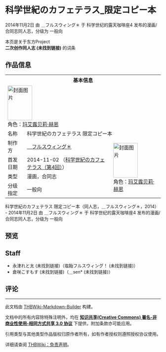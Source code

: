 # 科学世紀のカフェテラス_限定コピー本

<!-- source html: G:\repos\THBWiki-Markdown-Builder\THBWikiMarkdown\Temp\main\2\2f\ns0%3A%E7%A7%91%E5%AD%A6%E4%B8%96%E7%B4%80%E3%81%AE%E3%82%AB%E3%83%95%E3%82%A7%E3%83%86%E3%83%A9%E3%82%B9_%E9%99%90%E5%AE%9A%E3%82%B3%E3%83%94%E3%83%BC%E6%9C%AC.html -->

2014年11月2日 由 ＿フルスウィング＊ 于 科学世纪的露天咖啡座4 发布的漫画/合同志同人志，分级为 一般向

本页是关于东方Project  
 **二次创作同人志 (未找到链接)** 的词条
## 作品信息

<table><tbody><tr><th colspan="3">基本信息</th></tr><tr><td class="cover-artwork-mobile" colspan="2"><a href="./文件-科学世紀のカフェテラス_限定コピー本封面.jpg.md" class="image" title="封面图片"><img alt="封面图片" src="https://upload.thwiki.cc/thumb/0/0e/%E7%A7%91%E5%AD%A6%E4%B8%96%E7%B4%80%E3%81%AE%E3%82%AB%E3%83%95%E3%82%A7%E3%83%86%E3%83%A9%E3%82%B9_%E9%99%90%E5%AE%9A%E3%82%B3%E3%83%94%E3%83%BC%E6%9C%AC%E5%B0%81%E9%9D%A2.jpg/79px-%E7%A7%91%E5%AD%A6%E4%B8%96%E7%B4%80%E3%81%AE%E3%82%AB%E3%83%95%E3%82%A7%E3%83%86%E3%83%A9%E3%82%B9_%E9%99%90%E5%AE%9A%E3%82%B3%E3%83%94%E3%83%BC%E6%9C%AC%E5%B0%81%E9%9D%A2.jpg" decoding="async" loading="lazy" width="79" height="112" srcset="https://upload.thwiki.cc/thumb/0/0e/%E7%A7%91%E5%AD%A6%E4%B8%96%E7%B4%80%E3%81%AE%E3%82%AB%E3%83%95%E3%82%A7%E3%83%86%E3%83%A9%E3%82%B9_%E9%99%90%E5%AE%9A%E3%82%B3%E3%83%94%E3%83%BC%E6%9C%AC%E5%B0%81%E9%9D%A2.jpg/119px-%E7%A7%91%E5%AD%A6%E4%B8%96%E7%B4%80%E3%81%AE%E3%82%AB%E3%83%95%E3%82%A7%E3%83%86%E3%83%A9%E3%82%B9_%E9%99%90%E5%AE%9A%E3%82%B3%E3%83%94%E3%83%BC%E6%9C%AC%E5%B0%81%E9%9D%A2.jpg 1.5x, https://upload.thwiki.cc/thumb/0/0e/%E7%A7%91%E5%AD%A6%E4%B8%96%E7%B4%80%E3%81%AE%E3%82%AB%E3%83%95%E3%82%A7%E3%83%86%E3%83%A9%E3%82%B9_%E9%99%90%E5%AE%9A%E3%82%B3%E3%83%94%E3%83%BC%E6%9C%AC%E5%B0%81%E9%9D%A2.jpg/158px-%E7%A7%91%E5%AD%A6%E4%B8%96%E7%B4%80%E3%81%AE%E3%82%AB%E3%83%95%E3%82%A7%E3%83%86%E3%83%A9%E3%82%B9_%E9%99%90%E5%AE%9A%E3%82%B3%E3%83%94%E3%83%BC%E6%9C%AC%E5%B0%81%E9%9D%A2.jpg 2x" data-file-width="800" data-file-height="1131"></a><div class="cover-char">角色：<a href="./玛艾露贝莉·赫恩.md" title="玛艾露贝莉·赫恩">玛艾露贝莉·赫恩</a></div></td>
</tr><tr><td class="label">名称</td><td colspan="2"> 科学世紀のカフェテラス 限定コピー本 </td></tr><tr><td class="label">制作方</td><td><a href="./＿フルスウィング＊.md" title="＿フルスウィング＊">＿フルスウィング＊</a></td><td class="cover-artwork" rowspan="4" style="min-width:112px;"><a href="./文件-科学世紀のカフェテラス_限定コピー本封面.jpg.md" class="image" title="封面图片"><img alt="封面图片" src="https://upload.thwiki.cc/thumb/0/0e/%E7%A7%91%E5%AD%A6%E4%B8%96%E7%B4%80%E3%81%AE%E3%82%AB%E3%83%95%E3%82%A7%E3%83%86%E3%83%A9%E3%82%B9_%E9%99%90%E5%AE%9A%E3%82%B3%E3%83%94%E3%83%BC%E6%9C%AC%E5%B0%81%E9%9D%A2.jpg/79px-%E7%A7%91%E5%AD%A6%E4%B8%96%E7%B4%80%E3%81%AE%E3%82%AB%E3%83%95%E3%82%A7%E3%83%86%E3%83%A9%E3%82%B9_%E9%99%90%E5%AE%9A%E3%82%B3%E3%83%94%E3%83%BC%E6%9C%AC%E5%B0%81%E9%9D%A2.jpg" decoding="async" loading="lazy" width="79" height="112" srcset="https://upload.thwiki.cc/thumb/0/0e/%E7%A7%91%E5%AD%A6%E4%B8%96%E7%B4%80%E3%81%AE%E3%82%AB%E3%83%95%E3%82%A7%E3%83%86%E3%83%A9%E3%82%B9_%E9%99%90%E5%AE%9A%E3%82%B3%E3%83%94%E3%83%BC%E6%9C%AC%E5%B0%81%E9%9D%A2.jpg/119px-%E7%A7%91%E5%AD%A6%E4%B8%96%E7%B4%80%E3%81%AE%E3%82%AB%E3%83%95%E3%82%A7%E3%83%86%E3%83%A9%E3%82%B9_%E9%99%90%E5%AE%9A%E3%82%B3%E3%83%94%E3%83%BC%E6%9C%AC%E5%B0%81%E9%9D%A2.jpg 1.5x, https://upload.thwiki.cc/thumb/0/0e/%E7%A7%91%E5%AD%A6%E4%B8%96%E7%B4%80%E3%81%AE%E3%82%AB%E3%83%95%E3%82%A7%E3%83%86%E3%83%A9%E3%82%B9_%E9%99%90%E5%AE%9A%E3%82%B3%E3%83%94%E3%83%BC%E6%9C%AC%E5%B0%81%E9%9D%A2.jpg/158px-%E7%A7%91%E5%AD%A6%E4%B8%96%E7%B4%80%E3%81%AE%E3%82%AB%E3%83%95%E3%82%A7%E3%83%86%E3%83%A9%E3%82%B9_%E9%99%90%E5%AE%9A%E3%82%B3%E3%83%94%E3%83%BC%E6%9C%AC%E5%B0%81%E9%9D%A2.jpg 2x" data-file-width="800" data-file-height="1131"></a><div class="cover-char">角色：<a href="./玛艾露贝莉·赫恩.md" title="玛艾露贝莉·赫恩">玛艾露贝莉·赫恩</a></div></td>
</tr><tr><td class="label">首发日期</td><td>2014-11-02&#160;（<a href="/展会作品列表?e=%E7%A7%91%E5%AD%A6%E4%B8%96%E7%BA%AA%E7%9A%84%E9%9C%B2%E5%A4%A9%E5%92%96%E5%95%A1%E5%BA%A7%234">科学世紀のカフェテラス（第4回）</a>）</td></tr><tr><td class="label">类型</td><td>漫画，合同志</td></tr><tr><td class="label">分级指定</td><td>一般向</td></tr></tbody></table>

科学世紀のカフェテラス 限定コピー本（同人志，＿フルスウィング＊，2014） - 2014年11月2日 由 ＿フルスウィング＊ 于 科学世纪的露天咖啡座4 发布的漫画/合同志同人志，分级为 一般向
## 预览
## Staff
- 永津れと太 (未找到链接)（塩飴フルスウィング！ (未找到链接)）
- 倉咲こすもす (未找到链接)（＿sen* (未找到链接)）

## 评论




---

此文档由 [THBWiki-Markdown-Builder](https://github.com/Delsin-Yu/THBWiki-Markdown-Builder) 构建。

文档中的所有内容除特殊注明外，均在 [**知识共享(Creative Commons) 署名-非商业性使用-相同方式共享 3.0 协议**](https://creativecommons.org/licenses/by-sa/3.0/deed.zh-hans) 下提供，附加条款亦可能应用。

引用类型与其他类型作品版权归原作者所有，如有作者授权则遵照授权协议使用。

详细请查阅 [THBWiki：免责声明](https://thbwiki.cc/THBWiki:%E5%85%8D%E8%B4%A3%E5%A3%B0%E6%98%8E)。

